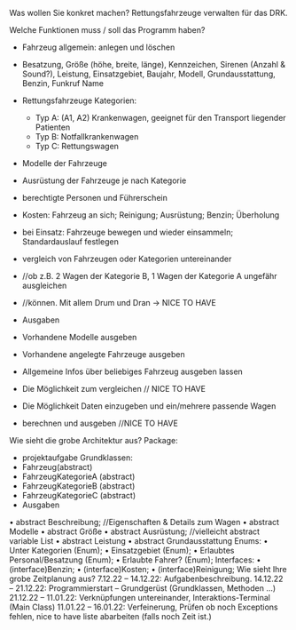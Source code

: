 Was wollen Sie konkret machen?
Rettungsfahrzeuge verwalten für das DRK.

Welche Funktionen muss / soll das Programm haben?
  - Fahrzeug allgemein: anlegen und löschen
  - Besatzung, Größe (höhe, breite, länge), Kennzeichen, Sirenen (Anzahl & Sound?), Leistung, Einsatzgebiet, Baujahr, Modell, Grundausstattung, Benzin, Funkruf Name
  - Rettungsfahrzeuge Kategorien:
      - Typ A: (A1, A2) Krankenwagen, geeignet für den Transport liegender Patienten
      - Typ B: Notfallkrankenwagen
      - Typ C: Rettungswagen
  - Modelle der Fahrzeuge
  - Ausrüstung der Fahrzeuge je nach Kategorie
  - berechtigte Personen und Führerschein
  - Kosten: Fahrzeug an sich; Reinigung; Ausrüstung; Benzin; Überholung
  - bei Einsatz: Fahrzeuge bewegen und wieder einsammeln; Standardauslauf festlegen

  - vergleich von Fahrzeugen oder Kategorien untereinander
  - //ob z.B. 2 Wagen der Kategorie B, 1 Wagen der Kategorie A ungefähr ausgleichen 
  - //können. Mit allem Drum und Dran -> NICE TO HAVE
  
  - Ausgaben
  - Vorhandene Modelle ausgeben
  - Vorhandene angelegte Fahrzeuge ausgeben
  - Allgemeine Infos über beliebiges Fahrzeug ausgeben lassen
  - Die Möglichkeit zum vergleichen // NICE TO HAVE
  - Die Möglichkeit Daten einzugeben und ein/mehrere passende Wagen 
  - berechnen und ausgeben //NICE TO HAVE


Wie sieht die grobe Architektur aus?
Package: 
  - projektaufgabe
Grundklassen:
  - Fahrzeug(abstract)
  - FahrzeugKategorieA (abstract)
  - FahrzeugKategorieB (abstract)
  - FahrzeugKategorieC (abstract)
  - Ausgaben

•	abstract Beschreibung; //Eigenschaften & Details zum Wagen
•	abstract Modelle
•	abstract Größe
•	abstract Ausrüstung; //vielleicht abstract variable List
•	abstract Leistung
•	abstract Grundausstattung
Enums:
•	Unter Kategorien (Enum);
•	Einsatzgebiet (Enum);
•	Erlaubtes Personal/Besatzung (Enum);
•	Erlaubte Fahrer? (Enum);
Interfaces:
•	(interface)Benzin;
•	(interface)Kosten;
•	(interface)Reinigung;
Wie sieht Ihre grobe Zeitplanung aus?
7.12.22 – 14.12.22: Aufgabenbeschreibung.
14.12.22 – 21.12.22: Programmierstart – Grundgerüst (Grundklassen, Methoden …)
21.12.22 – 11.01.22: Verknüpfungen untereinander, Interaktions-Terminal (Main Class)
11.01.22 – 16.01.22: Verfeinerung, Prüfen ob noch Exceptions fehlen, nice to have liste abarbeiten (falls noch Zeit ist.) 
